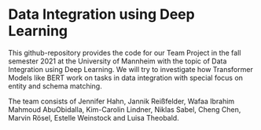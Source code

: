 # Data Integration using Deep Learning 
This github-repository provides the code for our Team Project in the fall semester 2021 at the University of Mannheim with the topic of Data Integration using Deep Learning. We will try to investigate how Transformer Models like BERT work on tasks in data integration with special focus on entity and schema matching.

The team consists of Jennifer Hahn, Jannik Reißfelder, Wafaa Ibrahim Mahmoud AbuObidalla, Kim-Carolin Lindner, Niklas Sabel, Cheng Chen, Marvin Rösel, Estelle Weinstock and Luisa Theobald.
